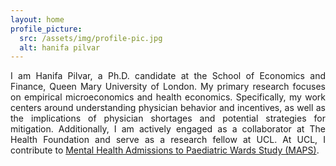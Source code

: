 ```yaml
---
layout: home
profile_picture:
  src: /assets/img/profile-pic.jpg
  alt: hanifa pilvar
---
```


<p align="justify">
I am Hanifa Pilvar, a Ph.D. candidate at the School of Economics and Finance, Queen Mary University of London. My primary research focuses on empirical microeconomics and health economics. Specifically, my work centers around understanding physician behavior and incentives, as well as the implications of physician shortages and potential strategies for mitigation. Additionally, I am actively engaged as a collaborator at The Health Foundation and serve as a research fellow at UCL. At UCL, I contribute to <a href="https://iris.ucl.ac.uk/iris/browse/researchActivity/37000">Mental Health Admissions to Paediatric Wards Study (MAPS)</a>.
</p>



